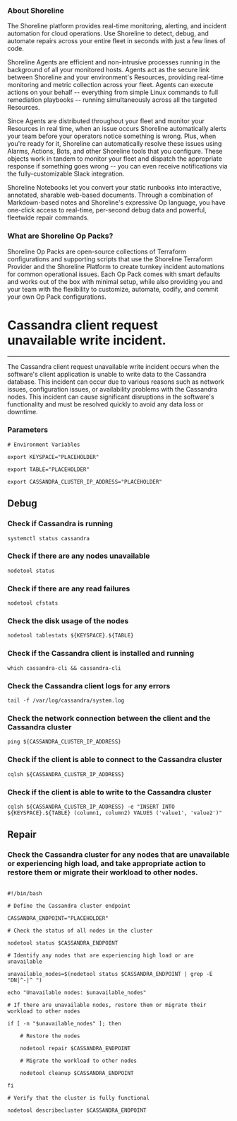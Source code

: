
### About Shoreline
The Shoreline platform provides real-time monitoring, alerting, and incident automation for cloud operations. Use Shoreline to detect, debug, and automate repairs across your entire fleet in seconds with just a few lines of code.

Shoreline Agents are efficient and non-intrusive processes running in the background of all your monitored hosts. Agents act as the secure link between Shoreline and your environment's Resources, providing real-time monitoring and metric collection across your fleet. Agents can execute actions on your behalf -- everything from simple Linux commands to full remediation playbooks -- running simultaneously across all the targeted Resources.

Since Agents are distributed throughout your fleet and monitor your Resources in real time, when an issue occurs Shoreline automatically alerts your team before your operators notice something is wrong. Plus, when you're ready for it, Shoreline can automatically resolve these issues using Alarms, Actions, Bots, and other Shoreline tools that you configure. These objects work in tandem to monitor your fleet and dispatch the appropriate response if something goes wrong -- you can even receive notifications via the fully-customizable Slack integration.

Shoreline Notebooks let you convert your static runbooks into interactive, annotated, sharable web-based documents. Through a combination of Markdown-based notes and Shoreline's expressive Op language, you have one-click access to real-time, per-second debug data and powerful, fleetwide repair commands.

### What are Shoreline Op Packs?
Shoreline Op Packs are open-source collections of Terraform configurations and supporting scripts that use the Shoreline Terraform Provider and the Shoreline Platform to create turnkey incident automations for common operational issues. Each Op Pack comes with smart defaults and works out of the box with minimal setup, while also providing you and your team with the flexibility to customize, automate, codify, and commit your own Op Pack configurations.

# Cassandra client request unavailable write incident.
---

The Cassandra client request unavailable write incident occurs when the software's client application is unable to write data to the Cassandra database. This incident can occur due to various reasons such as network issues, configuration issues, or availability problems with the Cassandra nodes. This incident can cause significant disruptions in the software's functionality and must be resolved quickly to avoid any data loss or downtime.

### Parameters
```shell
# Environment Variables

export KEYSPACE="PLACEHOLDER"

export TABLE="PLACEHOLDER"

export CASSANDRA_CLUSTER_IP_ADDRESS="PLACEHOLDER"

```

## Debug

### Check if Cassandra is running
```shell
systemctl status cassandra
```

### Check if there are any nodes unavailable
```shell
nodetool status
```

### Check if there are any read failures
```shell
nodetool cfstats
```

### Check the disk usage of the nodes
```shell
nodetool tablestats ${KEYSPACE}.${TABLE}
```

### Check if the Cassandra client is installed and running
```shell
which cassandra-cli && cassandra-cli
```

### Check the Cassandra client logs for any errors
```shell
tail -f /var/log/cassandra/system.log
```

### Check the network connection between the client and the Cassandra cluster
```shell
ping ${CASSANDRA_CLUSTER_IP_ADDRESS}
```

### Check if the client is able to connect to the Cassandra cluster
```shell
cqlsh ${CASSANDRA_CLUSTER_IP_ADDRESS}
```

### Check if the client is able to write to the Cassandra cluster
```shell
cqlsh ${CASSANDRA_CLUSTER_IP_ADDRESS} -e "INSERT INTO ${KEYSPACE}.${TABLE} (column1, column2) VALUES ('value1', 'value2')"
```
## Repair

### Check the Cassandra cluster for any nodes that are unavailable or experiencing high load, and take appropriate action to restore them or migrate their workload to other nodes.
```shell

#!/bin/bash

# Define the Cassandra cluster endpoint

CASSANDRA_ENDPOINT="PLACEHOLDER"

# Check the status of all nodes in the cluster

nodetool status $CASSANDRA_ENDPOINT

# Identify any nodes that are experiencing high load or are unavailable

unavailable_nodes=$(nodetool status $CASSANDRA_ENDPOINT | grep -E "DN|^-|^ ")

echo "Unavailable nodes: $unavailable_nodes"

# If there are unavailable nodes, restore them or migrate their workload to other nodes

if [ -n "$unavailable_nodes" ]; then

    # Restore the nodes

    nodetool repair $CASSANDRA_ENDPOINT

    # Migrate the workload to other nodes

    nodetool cleanup $CASSANDRA_ENDPOINT

fi

# Verify that the cluster is fully functional

nodetool describecluster $CASSANDRA_ENDPOINT


```